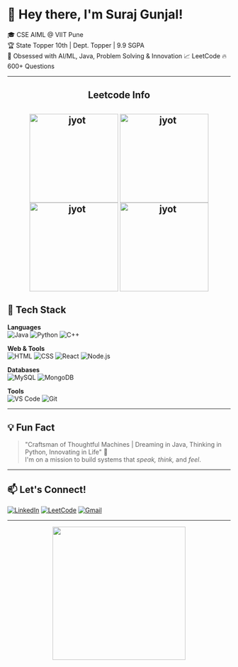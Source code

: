 # 👋 Hey there, I'm Suraj Gunjal!

🎓 CSE AIML @ VIIT Pune  
🏆 State Topper 10th | Dept. Topper  | 9.9 SGPA  
🧠 Obsessed with AI/ML, Java, Problem Solving & Innovation 
📈 LeetCode 🔥 600+ Questions

---

<div align="center"> 
<h2 align="center">Leetcode Info<h2>  
<p align="center">
  <a href="https://leetcode.com/SurajGunjal/" target="_blank"><img align="center" src="https://assets.leetcode.com/static_assets/marketing/365_new.gif" alt="jyot" height="200" width="200" /></a>
  <a href="https://leetcode.com/SurajGunjal/" target="_blank"><img align="center" src="https://leetcode.com/static/images/badges/2024/gif/2024-08.gif" alt="jyot" height="200" width="200" /></a>
  <a href="https://leetcode.com/SurajGunjal/" target="_blank"><img align="center" src="https://assets.leetcode.com/static_assets/others/200.gif" alt="jyot" height="200" width="200" /></a>
  <a href="https://leetcode.com/SurajGunjal/" target="_blank"><img align="center" src="https://assets.leetcode.com/static_assets/marketing/202508.gif" alt="jyot" height="200" width="200" /></a>
</p>
</div>

## 🧰 Tech Stack

**Languages**  
![Java](https://img.shields.io/badge/Java-007396?style=for-the-badge&logo=java&logoColor=white)
![Python](https://img.shields.io/badge/Python-3776AB?style=for-the-badge&logo=python&logoColor=white)
![C++](https://img.shields.io/badge/C++-00599C?style=for-the-badge&logo=c%2B%2B&logoColor=white)

**Web & Tools**  
![HTML](https://img.shields.io/badge/HTML-E44D26?style=for-the-badge&logo=html5&logoColor=white)
![CSS](https://img.shields.io/badge/CSS-1572B6?style=for-the-badge&logo=css3&logoColor=white)
![React](https://img.shields.io/badge/React-20232A?style=for-the-badge&logo=react&logoColor=61DAFB)
![Node.js](https://img.shields.io/badge/Node.js-339933?style=for-the-badge&logo=nodedotjs&logoColor=white)

**Databases**  
![MySQL](https://img.shields.io/badge/MySQL-00758F?style=for-the-badge&logo=mysql&logoColor=white)
![MongoDB](https://img.shields.io/badge/MongoDB-4EA94B?style=for-the-badge&logo=mongodb&logoColor=white)

**Tools**  
![VS Code](https://img.shields.io/badge/VS%20Code-007ACC?style=for-the-badge&logo=visual-studio-code&logoColor=white)
![Git](https://img.shields.io/badge/Git-F05032?style=for-the-badge&logo=git&logoColor=white)

---



## 💡 Fun Fact

> "Craftsman of Thoughtful Machines | Dreaming in Java, Thinking in Python, Innovating in Life" 🚀  
> I'm on a mission to build systems that *speak, think,* and *feel*.

---

## 📫 Let's Connect!

[![LinkedIn](https://img.shields.io/badge/LinkedIn-blue?style=for-the-badge&logo=linkedin&logoColor=white)](https://www.linkedin.com/in/surajgunjal/)
[![LeetCode](https://img.shields.io/badge/LeetCode-FFA116?style=for-the-badge&logo=leetcode&logoColor=black)](https://leetcode.com/u/SurajGunjal/)
[![Gmail](https://img.shields.io/badge/Gmail-D14836?style=for-the-badge&logo=gmail&logoColor=white)](mailto:surajgunjalofficial@gmail.com)

---

<p align="center">
  <img src="https://media.giphy.com/media/qgQUggAC3Pfv687qPC/giphy.gif" width="300">
</p>
